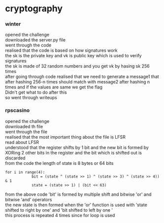 # cryptography

### winter

opened the challenge  
downloaded the server.py file  
went through the code  
realised that the code is based on how signatures work  
the sk is the private key and vk is public key which is used to verify signatures  
the sk is made of 32 random numbers and you get vk by hasing sk 256 times  
after going through code realised that we need to generate a message1 that after hashing 256-n times should match with message2 after hashing n times and if the values are same we get the flag   
Didn't get what to do after this   
so went through writeups  

### rpscasino 

opened the challenge   
downloaded th file  
went through the file   
realised that the most important thing about the file is LFSR  
read about LFSR   
understood that the register shifts by 1 bit and the new bit is formed by XORing 2 other bits in the register and the bit which is shifted out is discarded   
from the code the length of state is 8 bytes or 64 bits   
```
for i in range(4):
			bit = (state ^ (state >> 1) ^ (state >> 3) ^ (state >> 4)) & 1
			state = (state >> 1) | (bit << 63)
```
from the above code 'bit' is formed by multiple shift and bitwise 'or' and bitwise 'and' operators   
the new state is then formed when the 'or' function is used with 'state shifted to right by one' and 'bit shifted to left by one '    
this process is repeated 4 times since for loop is used   

